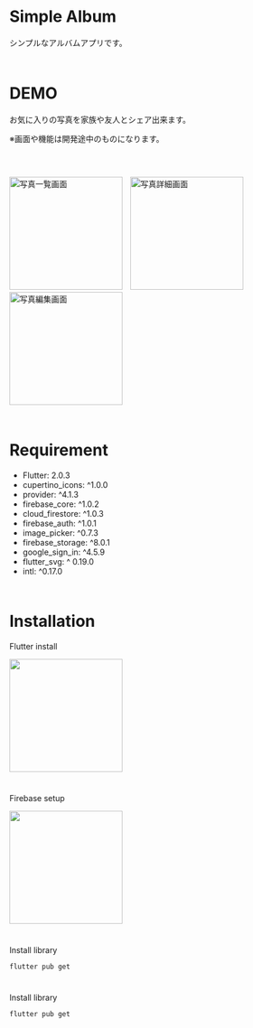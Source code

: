 # Simple Album

シンプルなアルバムアプリです。
<p style="height: 10px"></p>


# DEMO

<p>お気に入りの写真を家族や友人とシェア出来ます。</p>
<p>※画面や機能は開発途中のものになります。</p>
<p style="height: 30px"></p>

<img width="200" alt="写真一覧画面" src="https://user-images.githubusercontent.com/54879822/112659085-658edf00-8e97-11eb-87a7-cef92c6cb5ca.png">　<img width="200" alt="写真詳細画面" src="https://user-images.githubusercontent.com/54879822/112660347-b0f5bd00-8e98-11eb-99b6-54e1892ec7f2.png">　<img width="200" alt="写真編集画面" src="https://user-images.githubusercontent.com/54879822/112661343-c15a6780-8e99-11eb-8610-ca5d827035a3.png">
<p style="height: 10px"></p>

# Requirement

* Flutter: 2.0.3
* cupertino_icons: ^1.0.0
* provider: ^4.1.3
* firebase_core: ^1.0.2
* cloud_firestore: ^1.0.3
* firebase_auth: ^1.0.1
* image_picker: ^0.7.3
* firebase_storage: ^8.0.1
* google_sign_in: ^4.5.9
* flutter_svg: ^ 0.19.0
* intl: ^0.17.0
<p style="height: 10px"></p>



# Installation

Flutter install

<a href="https://flutter.dev/docs/get-started/install" ><img width="200" src="https://user-images.githubusercontent.com/54879822/112728130-08fbf480-8f69-11eb-97b1-e0c9a43035f6.png" /></a>
<p style="height: 10px"></p>

Firebase setup

<a href="https://firebase.google.com/docs/flutter/setup?hl=ja" ><img width="200" height="" src="https://user-images.githubusercontent.com/54879822/112728332-0b128300-8f6a-11eb-9772-a0c323869e09.png" /></a>
<p style="height: 10px"></p>

Install library

```bash
flutter pub get
```
<p style="height: 10px"></p>

Install library

```bash
flutter pub get
```
